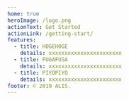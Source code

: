 ```yaml
---
home: true
heroImage: /logo.png
actionText: Get Started
actionLink: /getting-start/
features:
  - title: HOGEHOGE
    details: xxxxxxxxxxxxxxxxxxxxxxx
  - title: FUGAFUGA
    details: xxxxxxxxxxxxxxxxxxxxxxx
  - title: PIYOPIYO
    details: xxxxxxxxxxxxxxxxxxxxxxx
footer: © 2019 ALIS.
---
```

